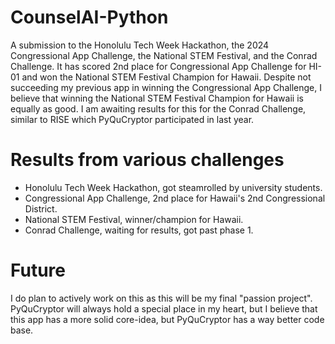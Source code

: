# CounselAI-Python
A submission to the Honolulu Tech Week Hackathon, the 2024 Congressional App Challenge, the National STEM Festival, and the Conrad Challenge. It has scored 2nd place for Congressional App Challenge for HI-01 and won the National STEM Festival Champion for Hawaii. Despite not succeeding my previous app in winning the Congressional App Challenge, I believe that winning the National STEM Festival Champion for Hawaii is equally as good. I am awaiting results for this for the Conrad Challenge, similar to RISE which PyQuCryptor participated in last year. 

# Results from various challenges
- Honolulu Tech Week Hackathon, got steamrolled by university students. 
- Congressional App Challenge, 2nd place for Hawaii's 2nd Congressional District.
- National STEM Festival, winner/champion for Hawaii.
- Conrad Challenge, waiting for results, got past phase 1.

# Future
I do plan to actively work on this as this will be my final "passion project". PyQuCryptor will always hold a special place in my heart, but I believe that this app has a more solid core-idea, but PyQuCryptor has a way better code base.